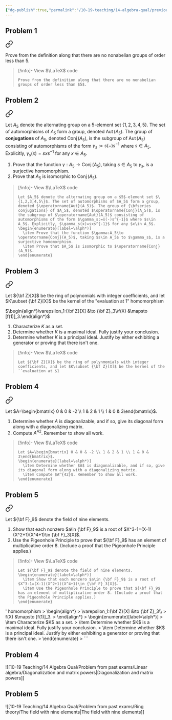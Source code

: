 ```yaml
---
{"dg-publish":true,"permalink":"/10-19-teaching/14-algebra-qual/previous-exams/algebra-qual-2021-06/","updated":"2025-03-17T09:00:59-07:00"}
---
```


## Problem 1


<div class="transclusion internal-embed is-loaded"><a class="markdown-embed-link" href="/10-19-teaching/14-algebra-qual/problem-from-past-exams/group-theory/nonexistence-of-small-nonabelian-groups/" aria-label="Open link"><svg xmlns="http://www.w3.org/2000/svg" width="24" height="24" viewBox="0 0 24 24" fill="none" stroke="currentColor" stroke-width="2" stroke-linecap="round" stroke-linejoin="round" class="svg-icon lucide-link"><path d="M10 13a5 5 0 0 0 7.54.54l3-3a5 5 0 0 0-7.07-7.07l-1.72 1.71"></path><path d="M14 11a5 5 0 0 0-7.54-.54l-3 3a5 5 0 0 0 7.07 7.07l1.71-1.71"></path></svg></a><div class="markdown-embed">




Prove from the definition along that there are no nonabelian groups of order less than $5$.

> [!info]- View $\LaTeX$ code
> ```
> Prove from the definition along that there are no nonabelian groups of order less than $5$.
> ```

</div></div>

## Problem 2


<div class="transclusion internal-embed is-loaded"><a class="markdown-embed-link" href="/10-19-teaching/14-algebra-qual/problem-from-past-exams/group-theory/inner-automorphisms-of-an-alternating-group/" aria-label="Open link"><svg xmlns="http://www.w3.org/2000/svg" width="24" height="24" viewBox="0 0 24 24" fill="none" stroke="currentColor" stroke-width="2" stroke-linecap="round" stroke-linejoin="round" class="svg-icon lucide-link"><path d="M10 13a5 5 0 0 0 7.54.54l3-3a5 5 0 0 0-7.07-7.07l-1.72 1.71"></path><path d="M14 11a5 5 0 0 0-7.54-.54l-3 3a5 5 0 0 0 7.07 7.07l1.71-1.71"></path></svg></a><div class="markdown-embed">




Let $A_5$ denote the alternating group on a $5$-element set $\{1,2,3,4,5\}$. The set of automorphisms of $A_5$ form a group, denoted $\operatorname{Aut}(A_5)$. The group of **conjugations** of $A_5$, denoted $\operatorname{Conj}(A_5)$, is the subgroup of $\operatorname{Aut}(A_5)$ consisting of automorphisms of the form $\gamma_s:=s(-)s^{-1}$ where $s\in A_5$. Explicitly, $\gamma_s(x)=sxs^{-1}$ for any $x\in A_5$.
1. Prove that the function $\gamma:A_5\to \operatorname{Conj}(A_5)$, taking $s\in A_5$ to $\gamma_s$, is a surjective homomorphism.
2. Prove that $A_5$ is isomorphic to $\operatorname{Conj}(A_5)$.

> [!info]- View $\LaTeX$ code
> ```
> Let $A_5$ denote the alternating group on a $5$-element set $\{1,2,3,4,5\}$. The set of automorphisms of $A_5$ form a group, denoted $\operatorname{Aut}(A_5)$. The group of {\bfseries conjugations} of $A_5$, denoted $\operatorname{Conj}(A_5)$, is the subgroup of $\operatorname{Aut}(A_5)$ consisting of automorphisms of the form $\gamma_s:=s(-)s^{-1}$ where $s\in A_5$. Explicitly, $\gamma_s(x)=sxs^{-1}$ for any $x\in A_5$.
> \begin{enumerate}[label=\alph*)]
> 	\item Prove that the function $\gamma:A_5\to \operatorname{Conj}(A_5)$, taking $s\in A_5$ to $\gamma_s$, is a surjective homomorphism.
> 	\item Prove that $A_5$ is isomorphic to $\operatorname{Conj}(A_5)$.
> \end{enumerate}
> ```

</div></div>

## Problem 3


<div class="transclusion internal-embed is-loaded"><a class="markdown-embed-link" href="/10-19-teaching/14-algebra-qual/problem-from-past-exams/ring-theory/the-kernel-of-an-evaluation-morphism/" aria-label="Open link"><svg xmlns="http://www.w3.org/2000/svg" width="24" height="24" viewBox="0 0 24 24" fill="none" stroke="currentColor" stroke-width="2" stroke-linecap="round" stroke-linejoin="round" class="svg-icon lucide-link"><path d="M10 13a5 5 0 0 0 7.54.54l3-3a5 5 0 0 0-7.07-7.07l-1.72 1.71"></path><path d="M14 11a5 5 0 0 0-7.54-.54l-3 3a5 5 0 0 0 7.07 7.07l1.71-1.71"></path></svg></a><div class="markdown-embed">




Let ${\bf Z}[X]$ be the ring of polynomials with integer coefficients, and let $K\subset {\bf Z}[X]$ be the kernel of the "evaluation at $1$" homomorphism

$\begin{align*}\varepsilon_1:{\bf Z}[X] &\to {\bf Z}_3\\f(X) &\mapsto [f(1)]_3.\end{align*}$

1. Characterize $K$ as a set.
2. Determine whether $K$ is a maximal ideal. Fully justify your conclusion.
3. Determine whether $K$ is a principal ideal. Justify by either exhibiting a generator or proving that there isn't one.

> [!info]- View $\LaTeX$ code
> ```
> Let ${\bf Z}[X]$ be the ring of polynmomials with integer coefficients, and let $K\subset {\bf Z}[X]$ be the kernel of the ``evaluation at $1
## Problem 4


<div class="transclusion internal-embed is-loaded"><a class="markdown-embed-link" href="/10-19-teaching/14-algebra-qual/problem-from-past-exams/linear-algebra/diagonalization-and-matrix-powers/" aria-label="Open link"><svg xmlns="http://www.w3.org/2000/svg" width="24" height="24" viewBox="0 0 24 24" fill="none" stroke="currentColor" stroke-width="2" stroke-linecap="round" stroke-linejoin="round" class="svg-icon lucide-link"><path d="M10 13a5 5 0 0 0 7.54.54l3-3a5 5 0 0 0-7.07-7.07l-1.72 1.71"></path><path d="M14 11a5 5 0 0 0-7.54-.54l-3 3a5 5 0 0 0 7.07 7.07l1.71-1.71"></path></svg></a><div class="markdown-embed">




Let $A=\begin{bmatrix} 0 & 0 & -2 \\ 1 & 2 & 1 \\ 1 & 0 & 3\end{bmatrix}$.

1. Determine whether $A$ is diagonalizable, and if so, give its diagonal form along with a diagonalizing matrix.
2. Compute $A^{42}$. Remember to show all work.

> [!info]- View $\LaTeX$ code
> ```
> Let $A=\begin{bmatrix} 0 & 0 & -2 \\ 1 & 2 & 1 \\ 1 & 0 & 3\end{bmatrix}$.
> \begin{enumerate}[label=\alph*)]
> 	\item Determine whether $A$ is diagonalizable, and if so, give its diagonal form along with a diagonalizing matrix.
> 	\item Compute $A^{42}$. Remember to show all work.
> \end{enumerate}
> ```

</div></div>

## Problem 5


<div class="transclusion internal-embed is-loaded"><a class="markdown-embed-link" href="/10-19-teaching/14-algebra-qual/problem-from-past-exams/ring-theory/the-field-with-nine-elements/" aria-label="Open link"><svg xmlns="http://www.w3.org/2000/svg" width="24" height="24" viewBox="0 0 24 24" fill="none" stroke="currentColor" stroke-width="2" stroke-linecap="round" stroke-linejoin="round" class="svg-icon lucide-link"><path d="M10 13a5 5 0 0 0 7.54.54l3-3a5 5 0 0 0-7.07-7.07l-1.72 1.71"></path><path d="M14 11a5 5 0 0 0-7.54-.54l-3 3a5 5 0 0 0 7.07 7.07l1.71-1.71"></path></svg></a><div class="markdown-embed">




Let ${\bf F}_9$ denote the field of nine elements.
1. Show that each nonzero $a\in {\bf F}_9$ is a root of $X^3-1=(X-1)(X^2+1)(X^4+1)\in {\bf F}_3[X]$.
2. Use the Pigeonhole Principle to prove that ${\bf F}_9$ has an element of multiplicative order 8. (Include a proof that the Pigeonhole Principle applies.)

> [!info]- View $\LaTeX$ code
> ```
> Let ${\bf F}_9$ denote the field of nine elements.
> \begin{enumerate}[label=\alph*)]
> 	\item Show that each nonzero $a\in {\bf F}_9$ is a root of $X^3-1=(X-1)(X^2+1)(X^4+1)\in {\bf F}_3[X]$.
> 	\item Use the Pigeonhole Principle to prove that ${\bf F}_9$ has an element of multiplicative order 8. (Include a proof that the Pigeonhole Principle applies.)
> \end{enumerate}
> ```

</div></div>
' homomorphism
> \begin{align*}
> 	\varepsilon_1:{\bf Z}[X] &\to {\bf Z}_3\\
> 	f(X) &\mapsto [f(1)]_3.
> \end{align*}
> \begin{enumerate}[label=\alph*)]
> 	\item Characterize $K$ as a set.
> 	\item Determine whether $K$ is a maximal ideal. Fully justify your conclusion.
> 	\item Determine whether $K$ is a principal ideal. Justify by either exhibiting a generator or proving that there isn't one.
> \end{enumerate}
> ```

</div></div>

## Problem 4

![[10-19 Teaching/14 Algebra Qual/Problem from past exams/Linear algebra/Diagonalization and matrix powers\|Diagonalization and matrix powers]]
## Problem 5

![[10-19 Teaching/14 Algebra Qual/Problem from past exams/Ring theory/The field with nine elements\|The field with nine elements]]